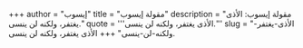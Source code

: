 +++
author = "إيسوب"
title = "مقولة إيسوب"
description = "مقولة إيسوب: الأذى يغتفر، ولكنه لن ينسى."
quote = '''الأذى يغتفر، ولكنه لن ينسى.''' 
slug = "الأذى-يغتفر-ولكنه-لن-ينسى"
+++
الأذى يغتفر، ولكنه لن ينسى.
